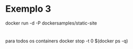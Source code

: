 # Exemplo 3

docker run -d -P dockersamples/static-site





#
para todos os containers docker stop -t 0 $(docker ps -q)

